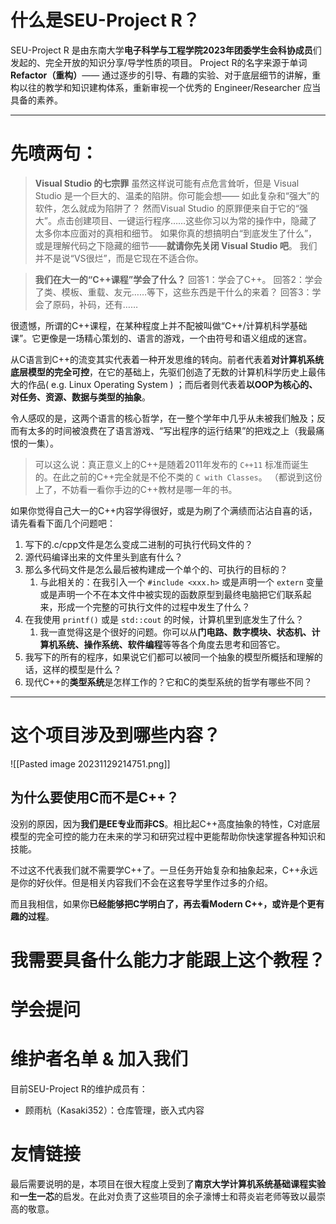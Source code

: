 # 什么是SEU-Project R？

SEU-Project R 是由东南大学**电子科学与工程学院2023年团委学生会科协成员**们发起的、完全开放的知识分享/导学性质的项目。
Project R的名字来源于单词**Refactor（重构）**—— 通过逐步的引导、有趣的实验、对于底层细节的讲解，重构以往的教学和知识建构体系，重新审视一个优秀的 Engineer/Researcher 应当具备的素养。

---

# 先喷两句：

> **Visual Studio 的七宗罪**
> 虽然这样说可能有点危言耸听，但是 Visual Studio 是一个巨大的、温柔的陷阱。你可能会想—— 如此复杂和“强大”的软件，怎么就成为陷阱了？
> 然而Visual Studio 的原罪便来自于它的“强大”。点击创建项目、一键运行程序……这些你习以为常的操作中，隐藏了太多你本应面对的真相和细节。
> 如果你真的想搞明白“到底发生了什么”，或是理解代码之下隐藏的细节——**就请你先关闭 Visual Studio 吧**。
> 我们并不是说“VS很烂”，而是它现在不适合你。

> **我们在大一的“C++课程”学会了什么？**
> 	回答1：学会了C++。
> 	回答2：学会了类、模板、重载、友元……等下，这些东西是干什么的来着？
> 	回答3：学会了原码，补码，还有……

很遗憾，所谓的C++课程，在某种程度上并不配被叫做“C++/计算机科学基础课”。它更像是一场精心策划的、语言的游戏，一个由符号和语义组成的迷宫。

从C语言到C++的流变其实代表着一种开发思维的转向。前者代表着**对计算机系统底层模型的完全可控**，在它的基础上，先驱们创造了无数的计算机科学历史上最伟大的作品( e.g. Linux Operating System ) ；而后者则代表着**以OOP为核心的、对任务、资源、数据与类型的抽象**。

令人感叹的是，这两个语言的核心哲学，在一整个学年中几乎从未被我们触及；反而有太多的时间被浪费在了语言游戏、“写出程序的运行结果”的把戏之上（我最痛恨的一集）。

> 可以这么说：真正意义上的C++是随着2011年发布的 `C++11` 标准而诞生的。在此之前的C++完全就是不伦不类的 `C with Classes`。
> （都说到这份上了，不妨看一看你手边的C++教材是哪一年的书。


如果你觉得自己大一的C++内容学得很好，或是为刷了个满绩而沾沾自喜的话，请先看看下面几个问题吧：

1. 写下的.c/cpp文件是怎么变成二进制的可执行代码文件的？
2. 源代码编译出来的文件里头到底有什么？
3. 那么多代码文件是怎么最后被构建成一个单个的、可执行的目标的？
	1. 与此相关的：在我引入一个 `#include <xxx.h>` 或是声明一个 `extern` 变量或是声明一个不在本文件中被实现的函数原型到最终电脑把它们联系起来，形成一个完整的可执行文件的过程中发生了什么？
4. 在我使用 `printf()` 或是 `std::cout` 的时候，计算机里到底发生了什么？
	1. 我一直觉得这是个很好的问题。你可以从**门电路、数字模块、状态机、计算机系统、操作系统、软件编程**等等各个角度去思考和回答它。
5. 我写下的所有的程序，如果说它们都可以被同一个抽象的模型所概括和理解的话，这样的模型是什么？
6. 现代C++的**类型系统**是怎样工作的？它和C的类型系统的哲学有哪些不同？

---

# 这个项目涉及到哪些内容？

![[Pasted image 20231129214751.png]]

## 为什么要使用C而不是C++？

没别的原因，因为**我们是EE专业而非CS**。相比起C++高度抽象的特性，C对底层模型的完全可控的能力在未来的学习和研究过程中更能帮助你快速掌握各种知识和技能。

不过这不代表我们就不需要学C++了。一旦任务开始复杂和抽象起来，C++永远是你的好伙伴。但是相关内容我们不会在这套导学里作过多的介绍。

而且我相信，如果你**已经能够把C学明白了，再去看Modern C++，或许是个更有趣的过程**。

# 我需要具备什么能力才能跟上这个教程？


# 学会提问


# 维护者名单 & 加入我们

目前SEU-Project R的维护成员有：

- 顾雨杭（Kasaki352）：仓库管理，嵌入式内容

# 友情链接


最后需要说明的是，本项目在很大程度上受到了**南京大学计算机系统基础课程实验**和**一生一芯**的启发。在此对负责了这些项目的余子濠博士和蒋炎岩老师等致以最崇高的敬意。
